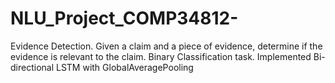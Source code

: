 # NLU_Project_COMP34812-
Evidence Detection. Given a claim and a piece of evidence, determine if the evidence is relevant to the claim.  Binary Classification task.  Implemented Bi-directional LSTM with GlobalAveragePooling
